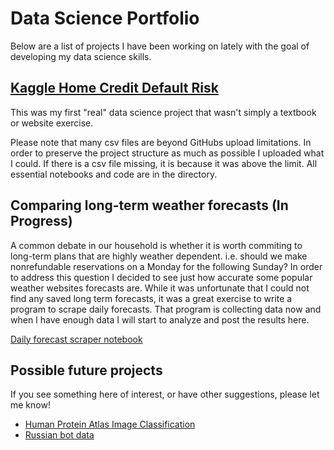 # Data Science Portfolio

Below are a list of projects I have been working on lately with the goal of developing my data science skills. 

## [Kaggle Home Credit Default Risk](https://www.kaggle.com/c/home-credit-default-risk)
This was my first "real" data science project that wasn't simply a textbook or website exercise.

Please note that many csv files are beyond GitHubs upload limitations. In order to preserve the project structure as much as possible I uploaded what I could. If there is a csv file missing, it is because it was above the limit. All essential notebooks and code are in the directory.






## Comparing long-term weather forecasts (In Progress)
A common debate in our household is whether it is worth commiting to long-term plans that are highly weather dependent. i.e. should we make nonrefundable reservations on a Monday for the following Sunday? In order to address this question I decided to see just how accurate some popular weather websites forecasts are. While it was unfortunate that I could not find any saved long term forecasts, it was a great exercise to write a program to scrape daily forecasts. That program is collecting data now and when I have enough data I will start to analyze and post the results here.

[Daily forecast scraper notebook](get_daily_weather_forecasts_notebook.ipynb)


## Possible future projects

If you see something here of interest, or have other suggestions, please let me know!

- [Human Protein Atlas Image Classification](https://www.kaggle.com/c/human-protein-atlas-image-classification)
- [Russian bot data](https://github.com/fivethirtyeight/russian-troll-tweets/)

